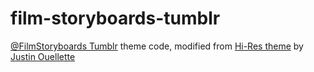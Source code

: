 # film-storyboards-tumblr
[@FilmStoryboards Tumblr](https://film-storyboards.tumblr.com) theme code, modified from [Hi-Res theme](https://github.com/jstn/high_res/blob/master/highres-1.2.html) by [Justin Ouellette](http://justinouellette.com)
